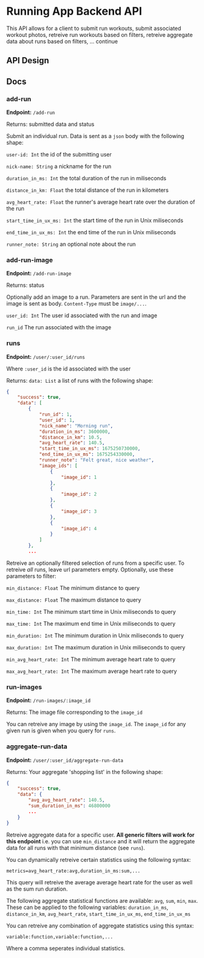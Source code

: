 # Running App Backend API

This API allows for a client to submit run workouts, submit associated workout photos, retreive run workouts based on filters, retreive aggregate data about runs based on filters, ... continue

## API Design

## Docs

### add-run

**Endpoint:** `/add-run`

Returns: submitted data and status

Submit an individual run. Data is sent as a `json` body with the following shape:

`user-id: Int` the id of the submitting user

`nick-name: String` a nickname for the run

`duration_in_ms: Int` the total duration of the run in miliseconds

`distance_in_km: Float` the total distance of the run in kilometers

`avg_heart_rate: Float` the runner's average heart rate over the duration of the run

`start_time_in_ux_ms: Int` the start time of the run in Unix miliseconds

`end_time_in_ux_ms: Int` the end time of the run in Unix miliseconds

`runner_note: String` an optional note about the run

### add-run-image

**Endpoint:** `/add-run-image`

Returns: status

Optionally add an image to a run. Parameters are sent in the url and the image is sent as body. `Content-Type` must be `image/...`.

`user_id: Int` The user id associated with the run and image

`run_id` The run associated with the image

### runs

**Endpoint:** `/user/:user_id/runs`

Where `:user_id` is the id associated with the user

Returns: `data: List` a list of runs with the following shape:

```json
{
	"success": true,
	"data": [
		{
			"run_id": 1,
			"user_id": 1,
			"nick_name": "Morning run",
			"duration_in_ms": 3600000,
			"distance_in_km": 10.5,
			"avg_heart_rate": 140.5,
			"start_time_in_ux_ms": 1675250730000,
			"end_time_in_ux_ms": 1675254330000,
			"runner_note": "Felt great, nice weather",
			"image_ids": [
				{
					"image_id": 1
				},
				{
					"image_id": 2
				},
				{
					"image_id": 3
				},
				{
					"image_id": 4
				}
			]
		},
        ...
```

Retreive an optionally filtered selection of runs from a specific user. To retreive _all_ runs, leave url parameters empty. Optionally, use these parameters to filter:

`min_distance: Float` The minimum distance to query

`max_distance: Float` The maximum distance to query

`min_time: Int` The minimum start time in Unix miliseconds to query

`max_time: Int` The maximum end time in Unix miliseconds to query

`min_duration: Int` The minimum duration in Unix miliseconds to query

`max_duration: Int` The maximum duration in Unix miliseconds to query

`min_avg_heart_rate: Int` The minimum average heart rate to query

`max_avg_heart_rate: Int` The maximum average heart rate to query

### run-images

**Endpoint:** `/run-images/:image_id`

Returns: The image file corresponding to the `image_id`

You can retreive any image by using the `image_id`. The `image_id` for any given run is given when you query for `runs`.

### aggregate-run-data

**Endpoint:** `/user/:user_id/aggregate-run-data`

Returns: Your aggregate 'shopping list' in the following shape:

```json
{
	"success": true,
	"data": {
		"avg_avg_heart_rate": 140.5,
		"sum_duration_in_ms": 46800000
		...
	}
}
```

Retreive aggregate data for a specific user. **All generic filters will work for this endpoint** i.e. you can use `min_distance` and it will return the aggregate data for all runs with that minimum distance (see `runs`). 

You can dynamically retreive certain statistics using the following syntax:

`metrics=avg_heart_rate:avg,duration_in_ms:sum,...`

This query will retreive the average average heart rate for the user as well as the sum run duration.

The following aggregate statistical functions are available: `avg`, `sum`, `min`, `max`. These can be applied to the following variables: `duration_in_ms`, `distance_in_km`, `avg_heart_rate`, `start_time_in_ux_ms`, `end_time_in_ux_ms`

You can retreive any combination of aggregate statistics using this syntax:

`variable:function,variable:function,...`

Where a comma seperates individual statistics.